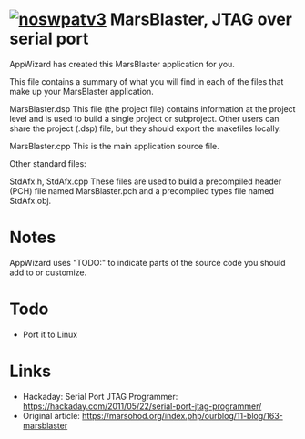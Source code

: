 [![noswpatv3](http://zoobab.wdfiles.com/local--files/start/noupcv3.jpg)](https://ffii.org/donate-now-to-save-europe-from-software-patents-says-ffii/)
MarsBlaster, JTAG over serial port
==================================

AppWizard has created this MarsBlaster application for you.  

This file contains a summary of what you will find in each of the files that
make up your MarsBlaster application.

MarsBlaster.dsp
    This file (the project file) contains information at the project level and
    is used to build a single project or subproject. Other users can share the
    project (.dsp) file, but they should export the makefiles locally.

MarsBlaster.cpp
    This is the main application source file.

Other standard files:

StdAfx.h, StdAfx.cpp
    These files are used to build a precompiled header (PCH) file
    named MarsBlaster.pch and a precompiled types file named StdAfx.obj.

Notes
=====

AppWizard uses "TODO:" to indicate parts of the source code you should add to or customize.

Todo
====

* Port it to Linux

Links
=====

* Hackaday: Serial Port JTAG Programmer: https://hackaday.com/2011/05/22/serial-port-jtag-programmer/
* Original article: https://marsohod.org/index.php/ourblog/11-blog/163-marsblaster

